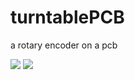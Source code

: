 # turntablePCB
a rotary encoder on a pcb

![](https://i.imgur.com/DLZmRxc.png) ![](https://i.imgur.com/v0g3lgi.png)
